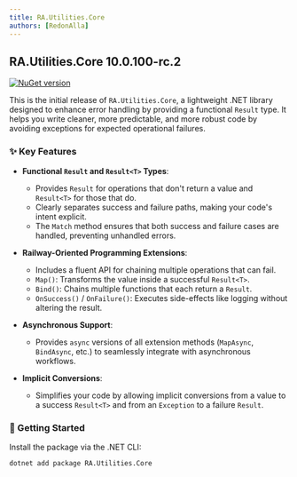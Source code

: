 ```yaml
---
title: RA.Utilities.Core
authors: [RedonAlla]
---
```


## RA.Utilities.Core 10.0.100-rc.2
[![NuGet version](https://img.shields.io/badge/NuGet-10.0.100--rc.2-orange?logo=nuget)](https://www.nuget.org/packages/RA.Utilities.Core/10.0.100-rc.2)

This is the initial release of `RA.Utilities.Core`, a lightweight .NET library designed to enhance error handling by providing a functional `Result` type. It helps you write cleaner, more predictable, and more robust code by avoiding exceptions for expected operational failures.

<!-- truncate -->

### ✨ Key Features

*   **Functional `Result` and `Result<T>` Types**:
    *   Provides `Result` for operations that don't return a value and `Result<T>` for those that do.
    *   Clearly separates success and failure paths, making your code's intent explicit.
    *   The `Match` method ensures that both success and failure cases are handled, preventing unhandled errors.

*   **Railway-Oriented Programming Extensions**:
    *   Includes a fluent API for chaining multiple operations that can fail.
    *   `Map()`: Transforms the value inside a successful `Result<T>`.
    *   `Bind()`: Chains multiple functions that each return a `Result`.
    *   `OnSuccess()` / `OnFailure()`: Executes side-effects like logging without altering the result.

*   **Asynchronous Support**:
    *   Provides `async` versions of all extension methods (`MapAsync`, `BindAsync`, etc.) to seamlessly integrate with asynchronous workflows.

*   **Implicit Conversions**:
    *   Simplifies your code by allowing implicit conversions from a value to a success `Result<T>` and from an `Exception` to a failure `Result`.

### 🚀 Getting Started

Install the package via the .NET CLI:

```bash
dotnet add package RA.Utilities.Core
```